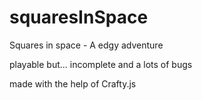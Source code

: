squaresInSpace
==============

Squares in space - A edgy adventure

playable but...
incomplete and a lots of bugs

made with the help of Crafty.js
